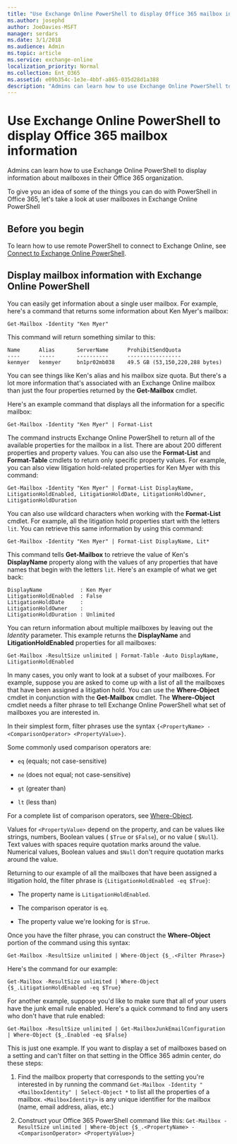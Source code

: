 ```yaml
---
title: "Use Exchange Online PowerShell to display Office 365 mailbox information"
ms.author: josephd
author: JoeDavies-MSFT
manager: serdars
ms.date: 3/1/2018
ms.audience: Admin
ms.topic: article
ms.service: exchange-online
localization_priority: Normal
ms.collection: Ent_O365
ms.assetid: e09b354c-1e3e-4bbf-a865-035d28d1a388
description: "Admins can learn how to use Exchange Online PowerShell to display information about mailboxes in their Office 365 organization."
---
```


# Use Exchange Online PowerShell to display Office 365 mailbox information

Admins can learn how to use Exchange Online PowerShell to display information about mailboxes in their Office 365 organization.
  
To give you an idea of some of the things you can do with PowerShell in Office 365, let's take a look at user mailboxes in Exchange Online PowerShell
  
## Before you begin

To learn how to use remote PowerShell to connect to Exchange Online, see [Connect to Exchange Online PowerShell](http://technet.microsoft.com/library/c8bea338-6c1a-4bdf-8de0-7895d427ee5b.aspx).
  
## Display mailbox information with Exchange Online PowerShell

You can easily get information about a single user mailbox. For example, here's a command that returns some information about Ken Myer's mailbox:
  
```
Get-Mailbox -Identity "Ken Myer"
```

This command will return something similar to this:
  
```
Name      Alias       ServerName      ProhibitSendQuota
----      -----       ----------      -----------------
kenmyer   kenmyer     bn1pr02mb038    49.5 GB (53,150,220,288 bytes)
```

You can see things like Ken's alias and his mailbox size quota. But there's a lot more information that's associated with an Exchange Online mailbox than just the four properties returned by the **Get-Mailbox** cmdlet. 
  
Here's an example command that displays all the information for a specific mailbox:
  
```
Get-Mailbox -Identity "Ken Myer" | Format-List
```

The command instructs Exchange Online PowerShell to return all of the available properties for the mailbox in a list. There are about 200 different properties and property values. You can also use the **Format-List** and **Format-Table** cmdlets to return only specific property values. For example, you can also view litigation hold-related properties for Ken Myer with this command: 
  
```
Get-Mailbox -Identity "Ken Myer" | Format-List DisplayName, LitigationHoldEnabled, LitigationHoldDate, LitigationHoldOwner, LitigationHoldDuration
```

You can also use wildcard characters when working with the **Format-List** cmdlet. For example, all the litigation hold properties start with the letters  `lit`. You can retrieve this same information by using this command:
  
```
Get-Mailbox -Identity "Ken Myer" | Format-List DisplayName, Lit*
```

This command tells **Get-Mailbox** to retrieve the value of Ken's **DisplayName** property along with the values of any properties that have names that begin with the letters  `lit`. Here's an example of what we get back:
  
```
DisplayName            : Ken Myer
LitigationHoldEnabled  : False
LitigationHoldDate     :
LitigationHoldOwner    :
LitigationHoldDuration : Unlimited
```

You can return information about multiple mailboxes by leaving out the  _Identity_ parameter. This example returns the **DisplayName** and **LitigationHoldEnabled** properties for all mailboxes: 
  
```
Get-Mailbox -ResultSize unlimited | Format-Table -Auto DisplayName, LitigationHoldEnabled
```

In many cases, you only want to look at a subset of your mailboxes. For example, suppose you are asked to come up with a list of all the mailboxes that have been assigned a litigation hold. You can use the **Where-Object** cmdlet in conjunction with the **Get-Mailbox** cmdlet. The **Where-Object** cmdlet needs a filter phrase to tell Exchange Online PowerShell what set of mailboxes you are interested in. 
  
In their simplest form, filter phrases use the syntax  `{<PropertyName> -<ComparisonOperator> <PropertyValue>}`.
  
Some commonly used comparison operators are:
  
-  `eq` (equals; not case-sensitive) 
    
-  `ne` (does not equal; not case-sensitive) 
    
-  `gt` (greater than) 
    
-  `lt` (less than) 
    
For a complete list of comparison operators, see [Where-Object](https://go.microsoft.com/fwlink/p/?linkid=113423).
  
Values for  `<PropertyValue>` depend on the property, and can be values like strings, numbers, Boolean values (  `$True` or  `$False`), or no value ( `$Null`). Text values with spaces require quotation marks around the value. Numerical values, Boolean values and  `$Null` don't require quotation marks around the value. 
  
Returning to our example of all the mailboxes that have been assigned a litigation hold, the filter phrase is  `{LitigationHoldEnabled -eq $True}`:
  
- The property name is  `LitigationHoldEnabled`.
    
- The comparison operator is  `eq`.
    
- The property value we're looking for is  `$True`.
    
Once you have the filter phrase, you can construct the **Where-Object** portion of the command using this syntax: 
  
```
Get-Mailbox -ResultSize unlimited | Where-Object {$_.<Filter Phrase>}
```

Here's the command for our example:
  
```
Get-Mailbox -ResultSize unlimited | Where-Object {$_.LitigationHoldEnabled -eq $True}
```

For another example, suppose you'd like to make sure that all of your users have the junk email rule enabled. Here's a quick command to find any users who don't have that rule enabled:
  
```
Get-Mailbox -ResultSize unlimited | Get-MailboxJunkEmailConfiguration | Where-Object {$_.Enabled -eq $False}
```

This is just one example. If you want to display a set of mailboxes based on a setting and can't filter on that setting in the Office 365 admin center, do these steps:
  
1. Find the mailbox property that corresponds to the setting you're interested in by running the command  `Get-Mailbox -Identity "<MailboxIdentity" | Select-Object *` to list all the properties of a mailbox.  `<MailboxIdentity>` is any unique identifier for the mailbox (name, email address, alias, etc.) 
    
2. Construct your Office 365 PowerShell command like this:  `Get-Mailbox -ResultSize unlimited | Where-Object {$_.<PropertyName> -<ComparisonOperator> <PropertyValue>}`
    

